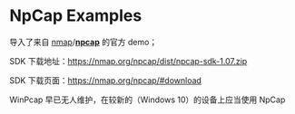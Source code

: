# NpCap Examples

导入了来自 [nmap](https://github.com/nmap)/**[npcap](https://github.com/nmap/npcap)** 的官方 demo；

SDK 下载地址：https://nmap.org/npcap/dist/npcap-sdk-1.07.zip

SDK 下载页面：https://nmap.org/npcap/#download

WinPcap 早已无人维护，在较新的（Windows 10）的设备上应当使用 NpCap


